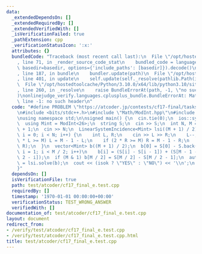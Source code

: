 ```yaml
---
data:
  _extendedDependsOn: []
  _extendedRequiredBy: []
  _extendedVerifiedWith: []
  _isVerificationFailed: true
  _pathExtension: cpp
  _verificationStatusIcon: ':x:'
  attributes: {}
  bundledCode: "Traceback (most recent call last):\n  File \"/opt/hostedtoolcache/Python/3.10.0/x64/lib/python3.10/site-packages/onlinejudge_verify/documentation/build.py\"\
    , line 71, in _render_source_code_stat\n    bundled_code = language.bundle(stat.path,\
    \ basedir=basedir, options={'include_paths': [basedir]}).decode()\n  File \"/opt/hostedtoolcache/Python/3.10.0/x64/lib/python3.10/site-packages/onlinejudge_verify/languages/cplusplus.py\"\
    , line 187, in bundle\n    bundler.update(path)\n  File \"/opt/hostedtoolcache/Python/3.10.0/x64/lib/python3.10/site-packages/onlinejudge_verify/languages/cplusplus_bundle.py\"\
    , line 401, in update\n    self.update(self._resolve(pathlib.Path(included), included_from=path))\n\
    \  File \"/opt/hostedtoolcache/Python/3.10.0/x64/lib/python3.10/site-packages/onlinejudge_verify/languages/cplusplus_bundle.py\"\
    , line 260, in _resolve\n    raise BundleErrorAt(path, -1, \"no such header\"\
    )\nonlinejudge_verify.languages.cplusplus_bundle.BundleErrorAt: Math/ModInt.hpp:\
    \ line -1: no such header\n"
  code: "#define PROBLEM \"https://atcoder.jp/contests/cf17-final/tasks/cf17_final_e\"\
    \n#include <bits/stdc++.h>\n#include \"Math/ModInt.hpp\"\n#include \"Graph/LinearSystemIncidence.hpp\"\
    \nusing namespace std;\n\nsigned main() {\n  cin.tie(0);\n  ios::sync_with_stdio(0);\n\
    \  using Mint = ModInt<26>;\n  string S;\n  cin >> S;\n  int N, M = S.length()\
    \ + 1;\n  cin >> N;\n  LinearSystemIncidence<Mint> lsi((M + 1) / 2);\n  for (int\
    \ i = 0; i < N; i++) {\n    int L, R;\n    cin >> L >> R;\n    L--;\n    if (2\
    \ * L >= M) L = M - 1 - L;\n    if (2 * R >= M) R = M - 1 - R;\n    lsi.add_edge(L,\
    \ R);\n  }\n  vector<Mint> b((M + 1) / 2);\n  b[0] = S[0] - S.back();\n  for (int\
    \ i = 1; i < M / 2; i++)\n    b[i] = (S[i] - S[i - 1]) + (S[M - 1 - i] - S[M -\
    \ 2 - i]);\n  if (M & 1) b[M / 2] = S[M / 2] - S[M / 2 - 1];\n  auto [isok, sol]\
    \ = lsi.solve(b);\n  cout << (isok ? \"YES\" : \"NO\") << '\\n';\n  return 0;\n\
    }"
  dependsOn: []
  isVerificationFile: true
  path: test/atcoder/cf17_final_e.test.cpp
  requiredBy: []
  timestamp: '1970-01-01 00:00:00+00:00'
  verificationStatus: TEST_WRONG_ANSWER
  verifiedWith: []
documentation_of: test/atcoder/cf17_final_e.test.cpp
layout: document
redirect_from:
- /verify/test/atcoder/cf17_final_e.test.cpp
- /verify/test/atcoder/cf17_final_e.test.cpp.html
title: test/atcoder/cf17_final_e.test.cpp
---
```

